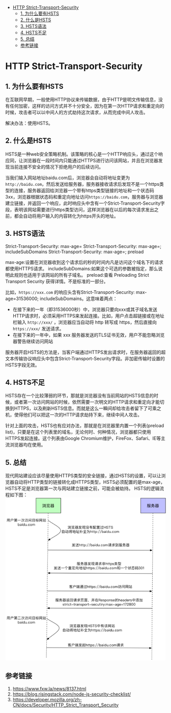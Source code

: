 
<!-- @import "[TOC]" {cmd="toc" depthFrom=1 depthTo=6 orderedList=false} -->

<!-- code_chunk_output -->

* [HTTP Strict-Transport-Security](#http-strict-transport-security)
	* [1. 为什么要有HSTS](#1-为什么要有hsts)
	* [2. 什么是HSTS](#2-什么是hsts)
	* [3. HSTS语法](#3-hsts语法)
	* [4. HSTS不足](#4-hsts不足)
	* [5. 总结](#5-总结)
	* [参考链接](#参考链接)

<!-- /code_chunk_output -->

# HTTP Strict-Transport-Security
## 1. 为什么要有HSTS
在互联网早期，一般使用HTTP协议来传输数据，由于HTTP是明文传输信息，没有任何加密，这样的访问方式并不十分安全，因为在第一次HTTP请求和重定向的时候，攻击者可以以中间人的方式劫持这次请求，从而完成中间人攻击。

解决办法：使用HSTS。

## 2. 什么是HSTS
HSTS是一种web安全策略机制。该策略的核心是一个HTTP响应头，通过这个响应同，让浏览器在一段时间内只能通过HTTPS进行访问该网站，并且在浏览器发现当前连接不安全的情况下拒绝用户的后续访问。

当我们输入网站地址baidu.com后，浏览器会自动将地址变更为`http://baidu.com`，然后发送给服务器，服务器接收请求后发现不是一个https类型的连接，服务器返回给浏览器一个带有https类型链接的地址和一个状态码3xx，浏览器根据状态码和重定向地址访问`https://baidu.com`，服务器与浏览器建立链接，并返回一个响应，此时响应头中含有一个Strict-Transport-Security字段，表明该网站需要进行https类型访问，这样浏览器在以后的每次请求发出之前，都会自动将用户输入的内容转化为https开头的地址。

## 3. HSTS语法
Strict-Transport-Security: max-age=<expire-time>
Strict-Transport-Security: max-age=<expire-time>; includeSubDomains
Strict-Transport-Security: max-age=<expire-time>; preload

max-age:设置在浏览器收到这个请求后的<expire-time>秒的时间内凡是访问这个域名下的请求都使用HTTPS请求。
includeSubDomains:如果这个可选的参数被指定，那么说明此规则也适用于该网站的所有子域名。
preload:查看 Preloading Strict Transport Security 获得详情。不是标准的一部分。

比如，`https://xxx.com` 的响应头含有Strict-Transport-Security: max-age=31536000; includeSubDomains。这意味着两点：
* 在接下来的一年（即31536000秒）中，浏览器只要向xxx或其子域名发送HTTP请求时，必须采用HTTPS来发起连接。比如，用户点击超链接或在地址栏输入 `http://xxx/` ，浏览器应当自动将 http 转写成 https，然后直接向 `https://xxx/` 发送请求。
* 在接下来的一年中，如果 xxx 服务器发送的TLS证书无效，用户不能忽略浏览器警告继续访问网站

服务器开启HSTS的方法是，当客户端通过HTTPS发出请求时，在服务器返回的超文本传输协议响应头中包含Strict-Transport-Security字段。非加密传输时设置的HSTS字段无效。

## 4. HSTS不足
HSTS存在一个比较薄弱的环节，那就是浏览器没有当前网站的HSTS信息的时候，或者第一次访问网站的时候，依然需要一次明文的HTTP请求和重定向才能切换到HTTPS，以及刷新HSTS信息。而就是这么一瞬间却给攻击者留下了可乘之机，使得他们可以把这一次的HTTP请求劫持下来，继续中间人攻击。

针对上面的攻击，HSTS也有应对办法，那就是在浏览器里内置一个列表(preload list)，只要是在这个列表里的域名，无论何时、何种情况，浏览器都只使用HTTPS发起连接。这个列表由Google Chromium维护，FireFox、Safari、IE等主流浏览器均在使用。

## 5. 总结
现代网站建设应该尽量使用HTTPS类型的安全链接，通过HSTS的设置，可以让浏览器自动将HTTP类型的链接转化成HTTPS类型，HSTS必须配置的是max-age，HSTS不足是浏览器第一次与网站建立链接之前，可能会被劫持。
HSTS的逻辑流程如下图：
![HSTS逻辑流程图](https://github.com/Kilin9527/Frontend_And_Backend_Knowledge/blob/master/assets/images/security/Secutiry_HTTP_Headers_HSTS_1.png?raw=true)

## 参考链接
1. https://www.fxw.la/news/8137.html
2. https://blog.risingstack.com/node-js-security-checklist/
3. https://developer.mozilla.org/zh-CN/docs/Security/HTTP_Strict_Transport_Security
